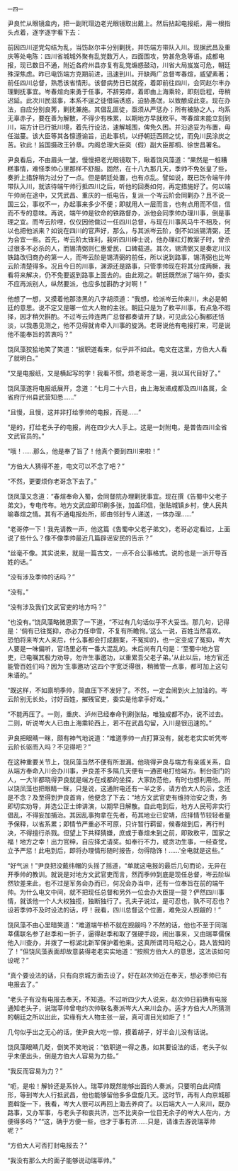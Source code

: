     一四一 

   尹良忙从眼镜盒内，把一副玳瑁边老光眼镜取出戴上。然后拈起电报纸，用一根指头点着，逐字逐字看下去：

   前因四川逆党勾结为乱，当饬赵尔丰分别剿抚，并饬端方带队入川。现据武昌及重庆等处电陈：四川省城城外聚有乱党数万人，四面围攻，势甚危急等语。成都电报，现已数日不通，附近各府州县亦复有乱党煽惑鼓动，川省大局岌岌可危，朝廷殊深焦虑。昨已电饬端方克期前进，迅速到川。开缺两广总督岑春煊，威望素著；前任四川总督，熟悉该省情形。该督病势日已就痊，着即前往四川，会同赵尔丰办理剿抚事宜。岑春煊向来勇于任事，不辞劳瘁，着即由上海乘轮，即刻启程，毋稍迟延。此次川民滋事，本系不逞之徒借端诱惑，迫胁愚氓，以致酿成此变。现在办法，自应分别良莠，剿抚兼施。其倡乱匪徒，亟须从严惩办；所有被胁之人，均系无辜赤子，要在善为解散，不得少有株累，以期地方早就敉平。岑春煊未能立刻到川，端方计已行抵川境，着先行设法，速解城围，俾免久困。并沿途妥为布置，毋任滋蔓。该大臣等其各懔遵谕旨，迅赴事机，以纾朝廷西顾之忧，而免川民涂炭之苦。钦此！监国摄政王钤章。内阁总理大臣奕（假）副大臣那桐、徐世昌署名。

   尹良看后，不由眉头一皱，慢慢把老光眼镜取下，瞅着饶风藻道：“果然是一桩糟糕事情，难怪季帅心里那样不舒服。固然，在十八九那几天，季帅不免张皇了些，奏折上措辞稍为过分了一点。但是朝廷处置，也有点乱。譬如说，既已饬令端午帅带队入川，就该待端午帅行抵四川之后，听他的回奏如何，再定措施好了。何以端午帅尚在途中，又凭武昌、重庆的一纸电告，复派一个岑云阶会同剿办？且不说一国三公，事权不一，办起事来多少不便；即就用人一层而言，也有点用而不信，信而不专的意味。再说，端午帅是钦命的铁路督办，派他会同季帅办理川事，倒是事理之宜。而岑云阶哩，仅仅因他做过一任四川总督，与现在川事风马牛不相及，何以也把他派来？如说在四川的官声好，那么，与其派岑云阶，倒不如派锡清弼，还为合宜一些。首先，岑云阶太锋利，我听四川绅士说，他办理红灯教案子时，曾杀过很多不必杀的人，而锡清弼则仁惠爱民，口碑载道。其次，锡清弼又是奏定川汉铁路改归商办的第一人，而岑云阶是锡清弼的前任，所以说到路事，锡清弼也比岑云阶清楚得多。况且今日的川事，渊源还是路事，只管季帅现在将其分成两橛，我看将来解决，仍不免要返到路事上面去的。由此观之。朝廷既然派了端午帅，委实不应再派别人，纵然要派，也应多加斟酌才对啊！”

   他想了一想，又摸着他那漆黑的八字胡须道：“我想，检派岑云帅来川，未必是朝廷的意思。说不定又是哪一位大人物的主张。朝廷只是为了敉平川事，有点急不暇择，因才稍欠斟酌。不过岑云帅连两广总督都奏请开了缺，可见此公心胸都还恬淡，以我愚见测之，他不见得就肯牵入川事的旋涡。老哥说他有电报打来，可是说他不能奉旨的苦衷吗？”

   饶凤藻狡狯地笑了笑道：“据职道看来，似乎并不如此。电文在这里，方伯大人看了就明白。”

   “又是电报纸，又是横起写的字！我看不惯。烦老哥念一遍，我以耳代目好了。”

   饶凤藻遂将电报纸展开，念道：“七月二十六日，由上海发递成都及四川各属，全省府厅州县武营知悉……”

   “且慢，且慢，这并非打给季帅的电报，而是……”

   “是的，打给老头子的电报，尚在四少大人手上。这是一封附电，是普告四川全省文武官员的。”

   “哦！……那么，他是奉了旨了！他真个要到四川来啦！”

   “方伯大人猜得不差，电文可以不念了吧？”

   “不然，更要烦你老哥念下去了。”

   饶凤藻又念道：“春煊奉命入蜀，会同督院办理剿抚事宜。现在撰《告蜀中父老子弟文》，专电传布。地方文武应即印刷多张，加盖印信，张贴城镇乡村，使人民共喻春煊之情。其有不通电报处所，即由邻封专人递送，一体办理……”

   “老哥停一下！我先请教一声，他这篇《告蜀中父老子弟文》，老哥必定看过，上面说了些什么？像不像季帅最近几篇辟谣安民的告示？”

   “丝毫不像。其实说来，就是一篇古文，一点不合公事格式。说的也是一派开导百姓的话。”

   “没有涉及季帅的话吗？”

   “没有。”

   “没有涉及我们文武官吏的地方吗？”

   “也没有。”饶凤藻略微思索了一下道，“不过有几句话似乎不大妥当。那几句，记得是：‘倘有已往冤抑，亦必力任申雪，不复有所瞻徇。’这么一说，百姓当然喜欢。恐怕将来岑大人来后，什么事都会打成翻案，不冤抑的，也一定变成了冤抑，岑大人要是一味偏听，官场里必有一番大混乱的。末后尚有几句是：‘至蜀中地方官吏，已电嘱其极力劝导，勿许生事邀功，以重累吾父老子弟。’从此以后，地方官还能管百姓们吗？因为‘生事邀功’这四个字宽泛得很，稍微管一点事，都可加上这句朱语的。”

   “既这样，不如禀明季帅，简直压下不发好了。不然，一定会闹到火上加油的。岑云阶别无长处，讨好百姓，摧残官吏，委实是他拿手好戏。”

   “不能再压了。一则，重庆、泸州已经奉命刊刷张贴，唯独成都不办，说不过去。二则，听说岑大人已由上海乘轮西上，若不在武昌勾留，入川是很迅速的。”

   尹良把眼睛一眯，颇有神气地说道：“难道季帅一点打算没有，就老老实实听凭岑云阶长驱而入吗？不见得吧？”

   在这种重要关节上，饶凤藻当然不便有所泄漏。他晓得尹良与端方有亲戚关系，自从端方奉命入川会办川事，尹良差不多隔几天便有一通密电打给端方。制台衙门的人，一大半都晓得尹良就是端方在成都的坐探，大家防范他，有时也想利用他。所以饶凤藻也把眼睛一眯，只是说，这通附电还有一半之多，请方伯大人的示，念还是不念？及至得到尹良首肯，他便念了下去：“地方文武官吏有维持治安之责，务即切实劝导，并选公正士绅讲演，以期早日解散。自此电到后，地方人民苟非实行倡乱，不得妄加捕治。其因乱事拘拿在先者，苟其地业已安靖，应择情节较轻者量予保释，以省系累；即情节严重必不可原，只许暂行羁留，候春煊到后，再行判决，不得擅行杀戮。但望上下共释猜嫌，庶或于春煊未到之前，即致敉平，国家之福！地方之幸！出力官绅，自应择尤请奖。如奉行不力，或贪功生事，一经查觉，立予严惩！此电到后，即将办理情形随时报告，勿得隐饰！……’全电就是这些。”

   “好气派！”尹良把没戴纬帽的头摇了摇道，“单就这电报的最后几句而论，无异在开季帅的教训。就说是对地方文武官吏而言，然而季帅到底是现任总督，岑云阶纵然钦差来此，也不过是军务会办而已，何况会办当中，还有一位奉旨在前的端午帅。为什么电文中间，就不把现任总督和另外一位会办大臣提一提？俨然四川事情，就该他一个人大权独揽，独断独行了。孔夫子说过，是可忍也，孰不可忍也？设若季帅不及时设法的话，哼！我看，四川总督这个位置，难免没人觊觎的！”

   饶凤藻不由心里暗笑道：“难道端午桥不就在觊觎吗？不然的话，他也不至于同瑞莘儒联名参了赵季和一折子，逼得赵季和取了强硬手段，闹出事来，又由瑞莘儒保他入川查办，并拨了一标湖北新军保护着他来。这真所谓司马昭之心，路人皆知的了！”但饶风藻表面却故意装得老老实实地道：“按照方伯大人的意思，这法该如何设呢？”

   “真个要设法的话，只有向京城方面去设了。好在赵次帅近在奉天，想必季帅已有电报去了。”

   “老头子有没有电报去奉天，不知道。不过听四少大人说来，赵次帅日前确有电报通知老头子，说瑞莘帅曾电约次帅联名奏派岑大人来川会办。适才方伯大人所猜测的朝廷之所以出此，实缘有大人物主张一层，真可谓目光如炬了！”

   几句似乎出之无心的话，使尹良大吃一惊，摸着胡子，好半会儿没有话说。

   饶凤藻眼睛几眨，倒笑不笑地说：“依职道一得之愚，如其要设法的话，老头子似乎未便出头，倒是方伯大人容易为力些。”

   “我反而容易为力？”

   “呃，是啦！解铃还是系铃人。瑞莘帅既然能够出面约人奏派，只要明白此间情形，等到岑大人行抵武昌，他也能够留他多多盘旋几天。这时节，再有人向京城那面斡旋一下，我看，岑大人很可以再回上海去养疴了。以后端大人一人来川，既办路事，又办军事，与老头子和衷共济，岂不比夹杂一位目无余子的岑大人在内，方便得多吗？”“这，确乎方便一些，也才于事有济……只是，请谁去游说瑞莘帅呢？”

   “方伯大人可否打封电报去？”

   “我没有那么大的面子能够说动瑞莘帅。”

